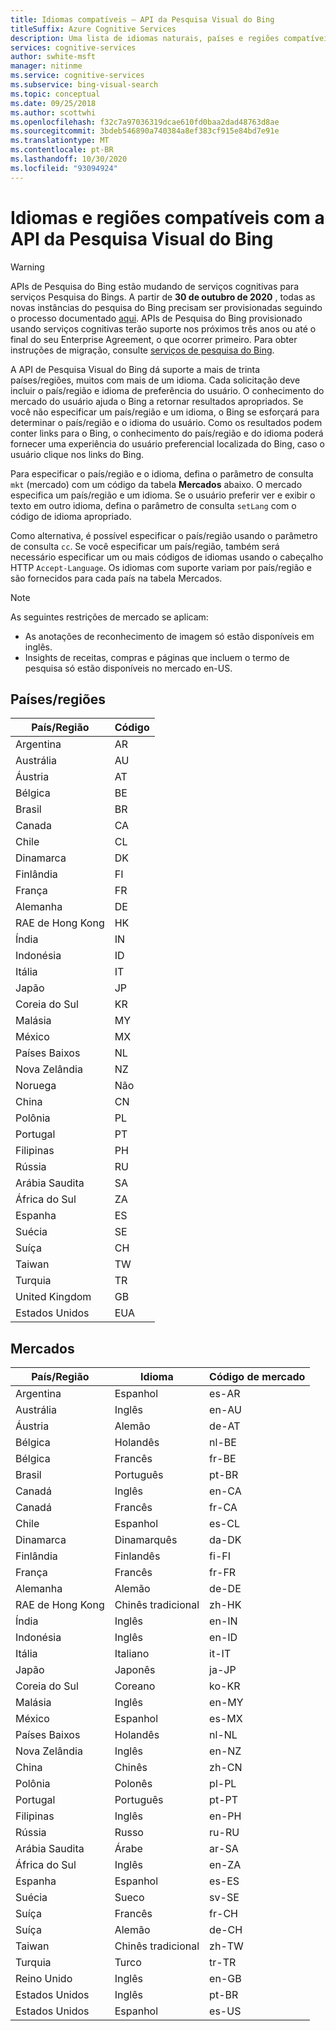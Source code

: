 ```yaml
---
title: Idiomas compatíveis – API da Pesquisa Visual do Bing
titleSuffix: Azure Cognitive Services
description: Uma lista de idiomas naturais, países e regiões compatíveis com a API da Pesquisa Visual do Bing. A API da Pesquisa Visual do Bing é compatível com mais de trinta países/regiões, muitos deles com mais de um idioma.
services: cognitive-services
author: swhite-msft
manager: nitinme
ms.service: cognitive-services
ms.subservice: bing-visual-search
ms.topic: conceptual
ms.date: 09/25/2018
ms.author: scottwhi
ms.openlocfilehash: f32c7a97036319dcae610fd0baa2dad48763d8ae
ms.sourcegitcommit: 3bdeb546890a740384a8ef383cf915e84bd7e91e
ms.translationtype: MT
ms.contentlocale: pt-BR
ms.lasthandoff: 10/30/2020
ms.locfileid: "93094924"
---
```

# <a name="language-and-region-support-for-the-bing-visual-search-api"></a>Idiomas e regiões compatíveis com a API da Pesquisa Visual do Bing

> [!WARNING]
> APIs de Pesquisa do Bing estão mudando de serviços cognitivas para serviços Pesquisa do Bings. A partir de **30 de outubro de 2020** , todas as novas instâncias do pesquisa do Bing precisam ser provisionadas seguindo o processo documentado [aqui](https://aka.ms/cogsvcs/bingmove).
> APIs de Pesquisa do Bing provisionado usando serviços cognitivas terão suporte nos próximos três anos ou até o final do seu Enterprise Agreement, o que ocorrer primeiro.
> Para obter instruções de migração, consulte [serviços de pesquisa do Bing](https://aka.ms/cogsvcs/bingmigration).

A API de Pesquisa Visual do Bing dá suporte a mais de trinta países/regiões, muitos com mais de um idioma. Cada solicitação deve incluir o país/região e idioma de preferência do usuário. O conhecimento do mercado do usuário ajuda o Bing a retornar resultados apropriados. Se você não especificar um país/região e um idioma, o Bing se esforçará para determinar o país/região e o idioma do usuário. Como os resultados podem conter links para o Bing, o conhecimento do país/região e do idioma poderá fornecer uma experiência do usuário preferencial localizada do Bing, caso o usuário clique nos links do Bing.

Para especificar o país/região e o idioma, defina o parâmetro de consulta `mkt` (mercado) com um código da tabela **Mercados** abaixo. O mercado especifica um país/região e um idioma. Se o usuário preferir ver e exibir o texto em outro idioma, defina o parâmetro de consulta `setLang` com o código de idioma apropriado.

Como alternativa, é possível especificar o país/região usando o parâmetro de consulta `cc`. Se você especificar um país/região, também será necessário especificar um ou mais códigos de idiomas usando o cabeçalho HTTP `Accept-Language`. Os idiomas com suporte variam por país/região e são fornecidos para cada país na tabela Mercados.



> [!NOTE]
> As seguintes restrições de mercado se aplicam:
>
> - As anotações de reconhecimento de imagem só estão disponíveis em inglês.
> - Insights de receitas, compras e páginas que incluem o termo de pesquisa só estão disponíveis no mercado en-US.


## <a name="countriesregions"></a>Países/regiões

|País/Região|Código|
|-------|----|
|Argentina|AR|
|Austrália|AU|
|Áustria|AT|
|Bélgica|BE|
|Brasil|BR|
|Canada|CA|
|Chile|CL|
|Dinamarca|DK|
|Finlândia|FI|
|França|FR|
|Alemanha|DE|
|RAE de Hong Kong|HK|
|Índia|IN|
|Indonésia|ID|
|Itália|IT|
|Japão|JP|
|Coreia do Sul|KR|
|Malásia|MY|
|México|MX|
|Países Baixos|NL|
|Nova Zelândia|NZ|
|Noruega|Não|
|China|CN|
|Polônia|PL|
|Portugal|PT|
|Filipinas|PH|
|Rússia|RU|
|Arábia Saudita|SA|
|África do Sul|ZA|
|Espanha|ES|
|Suécia|SE|
|Suíça|CH|
|Taiwan|TW|
|Turquia|TR|
|United Kingdom|GB|
|Estados Unidos|EUA|


## <a name="markets"></a>Mercados

|País/Região|Idioma|Código de mercado|
|-------|--------|-----------|
|Argentina|Espanhol|es-AR|
|Austrália|Inglês|en-AU|
|Áustria|Alemão|de-AT|
|Bélgica|Holandês|nl-BE|
|Bélgica|Francês|fr-BE|
|Brasil|Português|pt-BR|
|Canadá|Inglês|en-CA|
|Canadá|Francês|fr-CA|
|Chile|Espanhol|es-CL|
|Dinamarca|Dinamarquês|da-DK|
|Finlândia|Finlandês|fi-FI|
|França|Francês|fr-FR|
|Alemanha|Alemão|de-DE|
|RAE de Hong Kong|Chinês tradicional|zh-HK|
|Índia|Inglês|en-IN|
|Indonésia|Inglês|en-ID|
|Itália|Italiano|it-IT|
|Japão|Japonês|ja-JP|
|Coreia do Sul|Coreano|ko-KR|
|Malásia|Inglês|en-MY|
|México|Espanhol|es-MX|
|Países Baixos|Holandês|nl-NL|
|Nova Zelândia|Inglês|en-NZ|
|China|Chinês|zh-CN|
|Polônia|Polonês|pl-PL|
|Portugal|Português|pt-PT|
|Filipinas|Inglês|en-PH|
|Rússia|Russo|ru-RU|
|Arábia Saudita|Árabe|ar-SA|
|África do Sul|Inglês|en-ZA|
|Espanha|Espanhol|es-ES|
|Suécia|Sueco|sv-SE|
|Suíça|Francês|fr-CH|
|Suíça|Alemão|de-CH|
|Taiwan|Chinês tradicional|zh-TW|
|Turquia|Turco|tr-TR|
|Reino Unido|Inglês|en-GB|
|Estados Unidos|Inglês|pt-BR|
|Estados Unidos|Espanhol|es-US|
